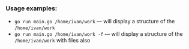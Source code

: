 ### Usage examples:
* `go run main.go /home/ivan/work` — will display a structure of the `/home/ivan/work`
* `go run main.go /home/ivan/work -f` — will display a structure of the `/home/ivan/work` with files also
